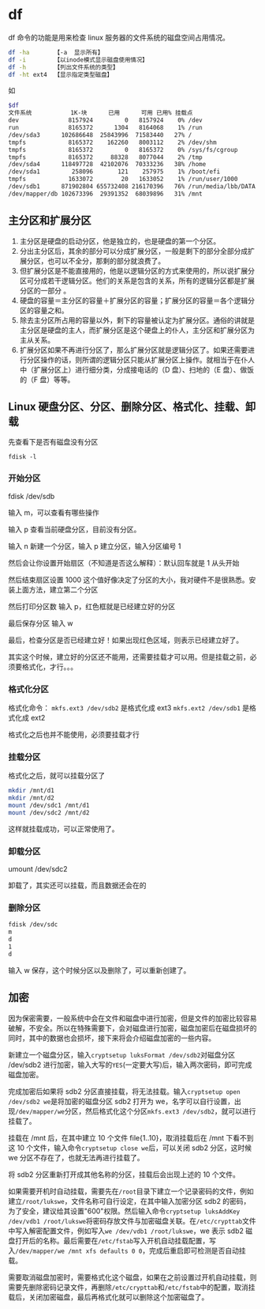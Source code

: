 # df

df 命令的功能是用来检查 linux 服务器的文件系统的磁盘空间占用情况。

```sh
df -ha       【-a  显示所有】
df -i        【以inode模式显示磁盘使用情况】
df -h        【列出文件系统的类型】
df -ht ext4  【显示指定类型磁盘】
```

如

```sh
$df
文件系统           1K-块      已用      可用 已用% 挂载点
dev              8157924         0   8157924    0% /dev
run              8165372      1304   8164068    1% /run
/dev/sda3      102686648  25843996  71583440   27% /
tmpfs            8165372    162260   8003112    2% /dev/shm
tmpfs            8165372         0   8165372    0% /sys/fs/cgroup
tmpfs            8165372     88328   8077044    2% /tmp
/dev/sda4      118497728  42102076  70333236   38% /home
/dev/sda1         258096       121    257975    1% /boot/efi
tmpfs            1633072        20   1633052    1% /run/user/1000
/dev/sdb1      871902804 655732408 216170396   76% /run/media/lbb/DATA
/dev/mapper/db 102673396  29391352  68039896   31% /mnt
```

## 主分区和扩展分区

1. 主分区是硬盘的启动分区，他是独立的，也是硬盘的第一个分区。
2. 分出主分区后，其余的部分可以分成扩展分区，一般是剩下的部分全部分成扩展分区，也可以不全分，那剩的部分就浪费了。
3. 但扩展分区是不能直接用的，他是以逻辑分区的方式来使用的，所以说扩展分区可分成若干逻辑分区。他们的关系是包含的关系，所有的逻辑分区都是扩展分区的一部分 。
4. 硬盘的容量＝主分区的容量＋扩展分区的容量；扩展分区的容量＝各个逻辑分区的容量之和。
5. 除去主分区所占用的容量以外，剩下的容量被认定为扩展分区。通俗的讲就是主分区是硬盘的主人，而扩展分区是这个硬盘上的仆人，主分区和扩展分区为主从关系。
6. 扩展分区如果不再进行分区了，那么扩展分区就是逻辑分区了。如果还需要进行分区操作的话，则所谓的逻辑分区只能从扩展分区上操作。就相当于在仆人中（扩展分区上）进行细分类，分成接电话的（D 盘）、扫地的（E 盘）、做饭的（F 盘）等等。

## Linux 硬盘分区、分区、删除分区、格式化、挂载、卸载

先查看下是否有磁盘没有分区

`fdisk -l`

### 开始分区

fdisk /dev/sdb

输入 m，可以查看有哪些操作

输入 p 查看当前硬盘分区，目前没有分区。

输入 n 新建一个分区，输入 p 建立分区，输入分区编号 1

然后会让你设置开始扇区（不知道是否这么解释）：默认回车就是 1 从头开始

然后结束扇区设置 1000 这个值好像决定了分区的大小，我对硬件不是很熟悉。安装上面方法，建立第二个分区

然后打印分区数 输入 p，红色框就是已经建立好的分区

最后保存分区 输入 w

最后，检查分区是否已经建立好！如果出现红色区域，则表示已经建立好了。

其实这个时候，建立好的分区还不能用，还需要挂载才可以用。但是挂载之前，必须要格式化，才行。。。

### 格式化分区

格式化命令：
`mkfs.ext3 /dev/sdb2` 是格式化成 ext3
`mkfs.ext2 /dev/sdb1` 是格式化成 ext2

格式化之后也并不能使用，必须要挂载才行

### 挂载分区

格式化之后，就可以挂载分区了

```sh
mkdir /mnt/d1
mkdir /mnt/d2
mount /dev/sdc1 /mnt/d1
mount /dev/sdc2 /mnt/d2
```

这样就挂载成功，可以正常使用了。

### 卸载分区

umount /dev/sdc2

卸载了，其实还可以挂载，而且数据还会在的

### 删除分区

```sh
fdisk /dev/sdc
m
d
1
d
```

输入 w 保存，这个时候分区以及删除了，可以重新创建了。

## 加密

因为保密需要，一般系统中会在文件和磁盘中进行加密，但是文件的加密比较容易破解，不安全。所以在特殊需要下，会对磁盘进行加密，磁盘加密后在磁盘损坏的同时，其中的数据也会损坏，接下来将会介绍磁盘加密的一些内容。

新建立一个磁盘分区，输入`cryptsetup luksFormat /dev/sdb2`对磁盘分区 /dev/sdb2 进行加密，输入大写的`YES`(一定要大写)后，输入两次密码，即可完成磁盘加密。

完成加密后如果将 sdb2 分区直接挂载，将无法挂载。输入`cryptsetup open /dev/sdb2 we`是将加密的磁盘分区 sdb2 打开为 we，名字可以自行设置，出现`/dev/mapper/we`分区，然后格式化这个分区`mkfs.ext3 /dev/sdb2`，就可以进行挂载了。

挂载在 /mnt 后，在其中建立 10 个文件 file{1..10}，取消挂载后在 /mnt 下看不到这 10 个文件，输入命令`cryptsetup close we`后，可以关闭 sdb2 分区，这时候 we 分区不存在了，也就无法再进行挂载了。

将 sdb2 分区重新打开成其他名称的分区，挂载后会出现上述的 10 个文件。

如果需要开机时自动挂载，需要先在`/root`目录下建立一个记录密码的文件，例如建立`/root/lukswe`，文件名称可自行设定，在其中输入加密分区 sdb2 的密码，为了安全，建议给其设置"600"权限。然后输入命令`cryptsetup luksAddKey /dev/vdb1 /root/lukswe`将密码存放文件与加密磁盘关联。在`/etc/crypttab`文件中写入解密配置文件，例如写入`we /dev/vdb1 /root/lukswe`，we 表示 sdb2 磁盘打开后的名称。最后需要在`/etc/fstab`写入开机自动挂载配置，写入`/dev/mapper/we /mnt xfs defaults 0 0`，完成后重启即可检测是否自动挂载。

需要取消磁盘加密时，需要格式化这个磁盘，如果在之前设置过开机自动挂载，则需要先删除密码记录文件，再删除`/etc/crypttab`和`/etc/fstab`中的配置，取消挂载后，关闭加密磁盘，最后再格式化就可以删除这个加密磁盘了。
